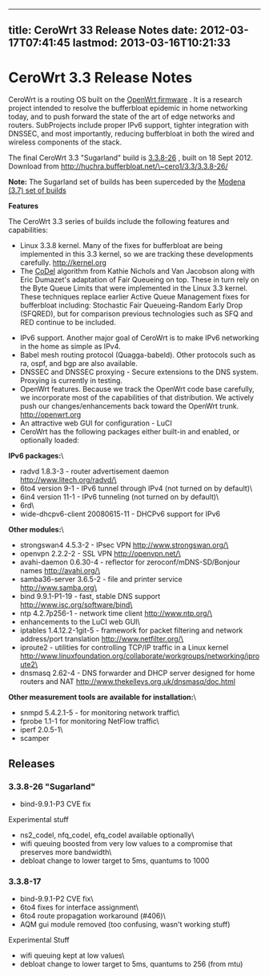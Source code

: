 
---
title: CeroWrt 33 Release Notes
date: 2012-03-17T07:41:45
lastmod: 2013-03-16T10:21:33
---
CeroWrt 3.3 Release Notes
=========================

CeroWrt is a routing OS built on the [OpenWrt
firmware](http://openwrt.org) . It is a research project intended to
resolve the bufferbloat epidemic in home networking today, and to push
forward the state of the art of edge networks and routers. SubProjects
include proper IPv6 support, tighter integration with DNSSEC, and most
importantly, reducing bufferbloat in both the wired and wireless
components of the stack.

The final CeroWrt 3.3 "Sugarland" build is
[3.3.8-26](http://huchra.bufferbloat.net/~cero1/3.3/3.3.8-26/) , built
on 18 Sept 2012.\
Download from http://huchra.bufferbloat.net/\~cero1/3.3/3.3.8-26/

**Note:** The Sugarland set of builds has been superceded by the [Modena
(3.7) set of
builds](http://www.bufferbloat.net/projects/cerowrt/wiki/CeroWrt_37_Release_Notes)

**Features**

The CeroWrt 3.3 series of builds include the following features and
capabilities:

-   Linux 3.3.8 kernel. Many of the fixes for bufferbloat are being
    implemented in this 3.3 kernel, so we are tracking these
    developments carefully. http://kernel.org
-   The [CoDel](http://www.bufferbloat.net/projects/codel/wiki)
    algorithm from Kathie Nichols and Van Jacobson along with Eric
    Dumazet's adaptation of Fair Queueing on top. These in turn rely on
    the Byte Queue Limits that were implemented in the Linux 3.3 kernel.
    These techniques replace earlier Active Queue Management fixes for
    bufferbloat including: Stochastic Fair Queueing-Random Early Drop
    (SFQRED), but for comparison previous technologies such as SFQ and
    RED continue to be included.

<!-- -->

-   IPv6 support. Another major goal of CeroWrt is to make IPv6
    networking in the home as simple as IPv4.
-   Babel mesh routing protocol (Quagga-babeld). Other protocols such as
    ra, ospf, and bgp are also available.
-   DNSSEC and DNSSEC proxying - Secure extensions to the DNS system.
    Proxying is currently in testing.
-   OpenWrt features. Because we track the OpenWrt code base carefully,
    we incorporate most of the capabilities of that distribution. We
    actively push our changes/enhancements back toward the
    OpenWrt trunk. http://openwrt.org
-   An attractive web GUI for configuration - LuCI
-   CeroWrt has the following packages either built-in and enabled, or
    optionally loaded:

**IPv6 packages:**\
- radvd 1.8.3-3 - router advertisement daemon
http://www.litech.org/radvd/\
- 6to4 version 9-1 - IPv6 tunnel through IPv4 (not turned on by
default)\
- 6in4 version 11-1 - IPv6 tunneling (not turned on by default)\
- 6rd\
- wide-dhcpv6-client 20080615-11 - DHCPv6 support for IPv6

**Other modules:**\
- strongswan4 4.5.3-2 - IPsec VPN http://www.strongswan.org/\
- openvpn 2.2.2-2 - SSL VPN http://openvpn.net/\
- avahi-daemon 0.6.30-4 - reflector for zeroconf/mDNS-SD/Bonjour names
http://avahi.org/\
- samba36-server 3.6.5-2 - file and printer service
http://www.samba.org\
- bind 9.9.1-P1-19 - fast, stable DNS support
http://www.isc.org/software/bind\
- ntp 4.2.7p256-1 - network time client http://www.ntp.org/\
- enhancements to the LuCI web GUI\
- iptables 1.4.12.2-1git-5 - framework for packet filtering and network
address/port translation http://www.netfilter.org/\
- iproute2 - utilities for controlling TCP/IP traffic in a Linux kernel
http://www.linuxfoundation.org/collaborate/workgroups/networking/iproute2\
- dnsmasq 2.62-4 - DNS forwarder and DHCP server designed for home
routers and NAT http://www.thekelleys.org.uk/dnsmasq/doc.html

**Other measurement tools are available for installation:**\
- snmpd 5.4.2.1-5 - for monitoring network traffic\
- fprobe 1.1-1 for monitoring NetFlow traffic\
- iperf 2.0.5-1\
- scamper

Releases
--------

### 3.3.8-26 "Sugarland"

- bind-9.9.1-P3 CVE fix

Experimental stuff

- ns2\_codel, nfq\_codel, efq\_codel available optionally\
- wifi queuing boosted from very low values to a compromise that
preserves more bandwidth\
- debloat change to lower target to 5ms, quantums to 1000

### 3.3.8-17

- bind-9.9.1-P2 CVE fix\
- 6to4 fixes for interface assignment\
- 6to4 route propagation workaround (\#406)\
- AQM gui module removed (too confusing, wasn't working stuff)

Experimental Stuff

- wifi queuing kept at low values\
- debloat change to lower target to 5ms, quantums to 256 (from mtu)
